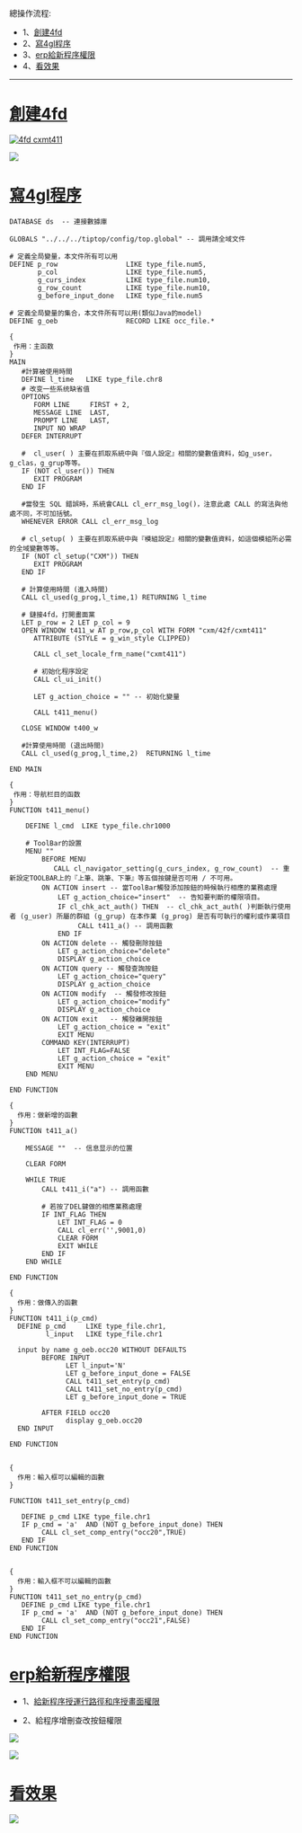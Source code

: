 總操作流程:
- 1、[創建4fd](#4gl-01)
- 2、[寫4gl程序](#4gl-02)
- 3、[erp給新程序權限](#4gl-03)
- 4、[看效果](#4gl-04)

***

# <a name="4gl-01" href="#" >創建4fd</a>
[![](https://img.shields.io/badge/4fd-cxmt411-green.svg "4fd cxmt411")](https://pan.baidu.com/s/1AN-VD7iMs1b1c8BW5U5t1A)

![](image/5-1.png)

# <a name="4gl-02" href="#" >寫4gl程序</a>

```
DATABASE ds  -- 連接數據庫

GLOBALS "../../../tiptop/config/top.global" -- 調用請全域文件

# 定義全局變量，本文件所有可以用
DEFINE p_row                 LIKE type_file.num5,
       p_col                 LIKE type_file.num5,
       g_curs_index          LIKE type_file.num10,
       g_row_count           LIKE type_file.num10,
       g_before_input_done   LIKE type_file.num5

# 定義全局變量的集合，本文件所有可以用(類似Java的model)
DEFINE g_oeb                 RECORD LIKE occ_file.*

{
 作用：主函数
}
MAIN
   #計算被使用時間
   DEFINE l_time   LIKE type_file.chr8
   # 改变一些系统缺省值
   OPTIONS
      FORM LINE     FIRST + 2,
      MESSAGE LINE  LAST,
      PROMPT LINE   LAST,
      INPUT NO WRAP
   DEFER INTERRUPT

   #  cl_user( ) 主要在抓取系統中與『個人設定』相關的變數值資料，如g_user，g_clas，g_grup等等。
   IF (NOT cl_user()) THEN
      EXIT PROGRAM
   END IF

   #當發生 SQL 錯誤時，系統會CALL cl_err_msg_log()，注意此處 CALL 的寫法與他處不同，不可加括號。
   WHENEVER ERROR CALL cl_err_msg_log

   # cl_setup( ) 主要在抓取系統中與『模組設定』相關的變數值資料，如這個模組所必需的全域變數等等。
   IF (NOT cl_setup("CXM")) THEN
      EXIT PROGRAM
   END IF

   # 計算使用時間 (進入時間)
   CALL cl_used(g_prog,l_time,1) RETURNING l_time

   # 鏈接4fd，打開畫面黨
   LET p_row = 2 LET p_col = 9
   OPEN WINDOW t411_w AT p_row,p_col WITH FORM "cxm/42f/cxmt411"
      ATTRIBUTE (STYLE = g_win_style CLIPPED)

      CALL cl_set_locale_frm_name("cxmt411")

      # 初始化程序設定
      CALL cl_ui_init()

      LET g_action_choice = "" -- 初始化變量

      CALL t411_menu()

   CLOSE WINDOW t400_w

   #計算使用時間 (退出時間)
   CALL cl_used(g_prog,l_time,2)  RETURNING l_time

END MAIN

{
 作用：导航栏目的函数
}
FUNCTION t411_menu()

    DEFINE l_cmd  LIKE type_file.chr1000

    # ToolBar的設置
    MENU ""
        BEFORE MENU
           CALL cl_navigator_setting(g_curs_index, g_row_count)  -- 重新設定TOOLBAR上的『上筆、跳筆、下筆』等五個按鍵是否可用 / 不可用。
        ON ACTION insert -- 當ToolBar觸發添加按鈕的時候執行相應的業務處理
            LET g_action_choice="insert"  -- 告知要判斷的權限項目。
            IF cl_chk_act_auth() THEN  -- cl_chk_act_auth( )判斷執行使用者 (g_user) 所屬的群組 (g_grup) 在本作業 (g_prog) 是否有可執行的權利或作業項目
                 CALL t411_a() -- 調用函數
            END IF
        ON ACTION delete -- 觸發刪除按鈕
            LET g_action_choice="delete"
            DISPLAY g_action_choice
        ON ACTION query -- 觸發查詢按鈕
            LET g_action_choice="query"
            DISPLAY g_action_choice
        ON ACTION modify  -- 觸發修改按鈕
            LET g_action_choice="modify"
            DISPLAY g_action_choice
        ON ACTION exit   -- 觸發離開按鈕
            LET g_action_choice = "exit"
            EXIT MENU
        COMMAND KEY(INTERRUPT)
            LET INT_FLAG=FALSE
            LET g_action_choice = "exit"
            EXIT MENU
    END MENU

END FUNCTION

{
  作用：做新增的函數
}
FUNCTION t411_a()

    MESSAGE ""  -- 信息显示的位置

    CLEAR FORM

    WHILE TRUE
        CALL t411_i("a") -- 調用函數

        # 若按了DEL鍵做的相應業務處理
        IF INT_FLAG THEN
            LET INT_FLAG = 0
            CALL cl_err('',9001,0)
            CLEAR FORM
            EXIT WHILE
        END IF
    END WHILE

END FUNCTION

{
  作用：做傳入的函數
}
FUNCTION t411_i(p_cmd)
  DEFINE p_cmd     LIKE type_file.chr1,
         l_input   LIKE type_file.chr1

  input by name g_oeb.occ20 WITHOUT DEFAULTS
        BEFORE INPUT
              LET l_input='N'
              LET g_before_input_done = FALSE
              CALL t411_set_entry(p_cmd)
              CALL t411_set_no_entry(p_cmd)
              LET g_before_input_done = TRUE

        AFTER FIELD occ20
              display g_oeb.occ20
  END INPUT

END FUNCTION


{
  作用：輸入框可以編輯的函數
}

FUNCTION t411_set_entry(p_cmd)

   DEFINE p_cmd LIKE type_file.chr1
   IF p_cmd = 'a'  AND (NOT g_before_input_done) THEN
        CALL cl_set_comp_entry("occ20",TRUE)
   END IF
END FUNCTION


{
  作用：輸入框不可以編輯的函數
}
FUNCTION t411_set_no_entry(p_cmd)
   DEFINE p_cmd LIKE type_file.chr1
   IF p_cmd = 'a'  AND (NOT g_before_input_done) THEN
        CALL cl_set_comp_entry("occ21",FALSE)
   END IF
END FUNCTION

```

# <a name="4gl-03" href="#" >erp給新程序權限</a>

- 1、[給新程序授運行路徑和序授畫面權限](https://github.com/OurNotes/CCN/blob/master/6.%E5%90%8E%E5%8F%B0/4.Genero%20BDL/3.Genero%20BDL%E4%B9%8Btiptop%E5%BF%AB%E9%80%9F%E7%86%9F%E6%82%89/5-Genero%20BDL%E4%B9%8B%E5%8F%AA%E6%94%B9%E7%A8%8B%E5%BA%8F.md#tiptop-04)

- 2、給程序增刪查改按鈕權限

![](image/5-2.png)

![](image/5-3.png)

# <a name="4gl-04" href="#" >看效果</a>

![](image/5-4.gif)
